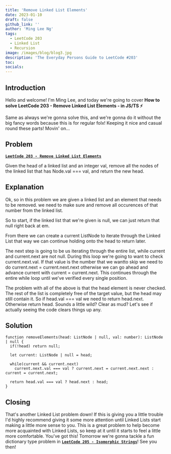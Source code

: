 ```yaml
---
title: 'Remove Linked List Elements'
date: 2023-01-10
draft: false
github_link: ''
author: 'Ming Lee Ng'
tags:
  - LeetCode 203
  - Linked List
  - Recursion
image: /images/blog/blog3.jpg
description: 'The Everyday Persons Guide to LeetCode #203'
toc:
socials:
---
```


## Introduction

Hello and welcome! I'm Ming Lee, and today we're going to cover **How to solve LeetCode 203 - Remove Linked List Elements - in JS/TS :zap:**

Same as always we're gonna solve this, and we're gonna do it without the big fancy words because this is for regular folx! Keeping it nice and casual
round these parts! Movin' on...

## Problem

<b><a href='https://leetcode.com/problems/remove-linked-list-elements'>`LeetCode 203 - Remove Linked List Elements`</a></b>

Given the head of a linked list and an integer val, remove all the nodes of the linked list that has Node.val === val, and return the new head.

## Explanation

Ok, so in this problem we are given a linked list and an element that needs to be removed. we need to make sure and remove all occurences of that
number from the linked list.

So to start, if the linked list that we're given is null, we can just return that null right back at em.

From there we can create a current ListNode to iterate through the Linked List that way we can continue holding onto the head to return later.

The next step is going to be us iterating through the entire list, while current and current.next are not null. During this loop we're going to want
to check current.next.val. If that value is the number that we wantto skip we need to do current.next = current.next.next otherwise we can go ahead
and advance current with current = current.next. This continues through the entire while loop until we've verified every single position.

The problem with all of the above is that the head element is never checked. The rest of the list is completely free of the target value, but the head
may still contain it. So if head.val === val we need to return head.next. Otherwise return head. Sounds a little wild? Clear as mud? Let's see if
actually seeing the code clears things up any.

## Solution

```
function removeElements(head: ListNode | null, val: number): ListNode | null {
  if(!head) return null;

  let current: ListNode | null = head;

  while(current && current.next)
    current.next.val === val ? current.next = current.next.next : current = current.next;

  return head.val === val ? head.next : head;
}
```

## Closing

That's another Linked List problem down! If this is giving you a little trouble I'd highly recommend giving it some more attention until Linked Lists
start making a little more sense to you. This is a great problem to help become more acquainted with Linked Lists, so keep at it until it starts to
feel a little more comfortable. You've got this! Tomorrow we're gonna tackle a fun dictionary type problem in
<a href='../isomorphicstrings/'>**`LeetCode 205 - Isomorphic Strings`**</a>! See you then!
